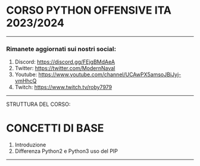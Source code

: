 # CORSO PYTHON OFFENSIVE ITA 2023/2024 

---

### Rimanete aggiornati sui nostri social:
1. Discord: https://discord.gg/FEjgBMdAeA
2. Twitter: https://twitter.com/ModernNaval
3. Youtube: https://www.youtube.com/channel/UCAwPX5amsoJBiJyj-vmHhcQ
4. Twitch: https://www.twitch.tv/roby7979

---

STRUTTURA DEL CORSO:

# CONCETTI DI BASE
1. Introduzione
2. Differenza Python2 e Python3 uso del PIP

---
